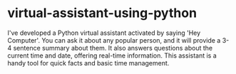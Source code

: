 # virtual-assistant-using-python
I've developed a Python virtual assistant activated by saying 'Hey Computer'. You can ask it about any popular person, and it will provide a 3-4 sentence summary about them. It also answers questions about the current time and date, offering real-time information. This assistant is a handy tool for quick facts and basic time management.
